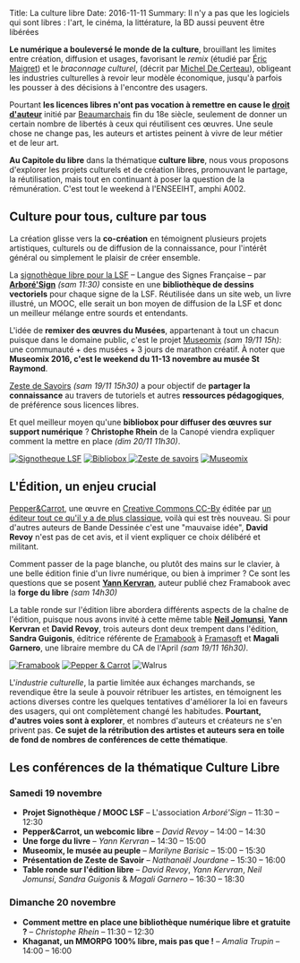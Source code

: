 Title: La culture libre
Date: 2016-11-11
Summary: Il n'y a pas que les logiciels qui sont libres : l'art, le cinéma, la littérature, la BD aussi peuvent être libérées


**Le numérique a bouleversé le monde de la culture**, brouillant les limites entre création, diffusion et usages, favorisant le *remix* (étudié par [Éric Maigret](https://fr.wikipedia.org/wiki/%C3%89ric_Mac%C3%A9)) et le *braconnage culturel*, (décrit par [Michel De Certeau](https://fr.wikipedia.org/wiki/Michel_de_Certeau)), obligeant les industries culturelles à revoir leur modèle économique, jusqu'à parfois les pousser à des décisions à l'encontre des usagers.

Pourtant **les licences libres n'ont pas vocation à remettre en cause le [droit d'auteur](https://fr.wikipedia.org/wiki/Droit_d%27auteur)** initié par [Beaumarchais](https://fr.wikipedia.org/wiki/Pierre-Augustin_Caron_de_Beaumarchais) fin du 18e siècle, seulement de donner un certain nombre de libertés à ceux qui réutilisent ces œuvres. Une seule chose ne change pas, les auteurs et artistes peinent à vivre de leur métier et de leur art.

**Au Capitole du libre** dans la thématique **culture libre**, nous vous proposons d'explorer les projets culturels et de création libres, promouvant le partage, la réutilisation, mais tout en continuant à poser la question de la rémunération. C'est tout le weekend à l'ENSEEIHT, amphi A002.

## Culture pour tous, culture par tous

La création glisse vers la **co-création** en témoignent plusieurs projets artistiques, culturels ou de diffusion de la connaissance, pour l'intérêt général ou simplement le plaisir de créer ensemble.

La [signothèque libre pour la LSF](http://signotheque.arboresign.org/) – Langue des Signes Française – par **[Arboré'Sign]()** *(sam 11:30)* consiste en une **bibliothèque de dessins vectoriels** pour chaque signe de la LSF. Réutilisée dans un site web, un livre illustré, un MOOC, elle serait un bon moyen de diffusion de la LSF et donc un meilleur mélange entre sourds et entendants.

L'idée de **remixer des œuvres du Musées**, appartenant à tout un chacun puisque dans le domaine public, c'est le projet [Museomix](http://www.museomix.org/) *(sam 19/11 15h)*: une communauté + des musées + 3 jours de marathon créatif. À noter que **Museomix 2016, c'est le weekend du 11-13 novembre au musée St Raymond**.

[Zeste de Savoirs](https://zestedesavoir.com/) *(sam 19/11 15h30)* a pour objectif de **partager la connaissance** au travers de tutoriels et autres **ressources pédagogiques**, de préférence sous licences libres.

Et quel meilleur moyen qu'une **bibliobox pour diffuser des œuvres sur support numérique** ? **Christophe Rhein** de la Canopé viendra expliquer comment la mettre en place *(dim 20/11 11h30)*.

[![Signotheque LSF](/blog/2016/images/signotheque-vector.png)](http://signotheque.arboresign.org/) [
![Bibliobox](/blog/2016/images/bibliobox.jpeg)
](http://bibliobox.net/) [![Zeste de savoirs](/blog/2016/images/logo-zeste-savoirs.png)](https://zestedesavoir.com/) [![Museomix](/blog/2016/images/museomix_banner_circle.png)](http://www.museomix.org/localisation/toulouse/)


## L'Édition, un enjeu crucial

[Pepper&Carrot](http://www.peppercarrot.com/fr/static3/webcomics), une œuvre en [Creative Commons CC-By](https://creativecommons.org/licenses/by/3.0/fr/) éditée par [un éditeur tout ce qu'il y a de plus classique](), voilà qui est très nouveau. Si pour d'autres auteurs de Bande Dessinée c'est une "mauvaise idée", **David Revoy** n'est pas de cet avis, et il vient expliquer ce choix délibéré et militant.

Comment passer de la page blanche, ou plutôt des mains sur le clavier, à une belle édition finie d'un livre numérique, ou bien à imprimer ? Ce sont les questions que se posent [**Yann Kervran**](http://www.kervran.org/), auteur publié chez Framabook avec la **forge du libre** *(sam 14h30)*

La table ronde sur l'édition libre abordera différents aspects de la chaîne de l'édition, puisque nous avons invité à cette même table [**Neil Jomunsi**](http://page42.org/), **Yann Kervran** et **David Revoy**, trois auteurs dont deux trempent dans l'édition, **Sandra Guigonis**, éditrice référente de [Framabook](http://framabook.org/) à [Framasoft](http://framasoft.net/) et **Magali Garnero**, une libraire membre du CA de l'April *(sam 19/11 16h30)*.

[![Framabook](/blog/2016/images/LogoFramabook2015.png)](http://framabook.org/) [![Pepper & Carrot](/blog/2016/images/pepper-carrot-cover_by-david-revoy.jpg)](http://www.peppercarrot.com/fr/static3/webcomics) ![Walrus](/blog/2016/images/logo-walrus.jpg)

L'*industrie culturelle*, la partie limitée aux échanges marchands, se revendique être la seule à pouvoir rétribuer les artistes, en témoignent les actions diverses contre les quelques tentatives d'améliorer la loi en faveurs des usagers, qui ont complètement changé les habitudes. **Pourtant, d'autres voies sont à explorer**, et nombres d'auteurs et créateurs ne s'en privent pas. **Ce sujet de la rétribution des artistes et auteurs sera en toile de fond de nombres de conférences de cette thématique**.


## Les conférences de la thématique **Culture Libre**

### Samedi 19 novembre

* **Projet Signothèque / MOOC LSF** – L'association *Arboré'Sign* – 11:30 – 12:30
* **Pepper&Carrot, un webcomic libre** – *David Revoy* – 14:00 – 14:30
* **Une forge du livre** – *Yann Kervran* – 14:30 – 15:00
* **Museomix, le musée au peuple** – *Marilyne Barisic* – 15:00 – 15:30
* **Présentation de Zeste de Savoir** – *Nathanaël Jourdane* – 15:30 – 16:00
* **Table ronde sur l'édition libre** – *David Revoy*, *Yann Kervran*, *Neil Jomunsi*, *Sandra Guigonis* & *Magali Garnero* – 16:30 – 18:30

### Dimanche 20 novembre

* **Comment mettre en place une bibliothèque numérique libre et gratuite ?** – *Christophe Rhein* – 11:30 – 12:30
* **Khaganat, un MMORPG 100% libre, mais pas que !** – *Amalia Trupin* – 14:00 – 16:00
